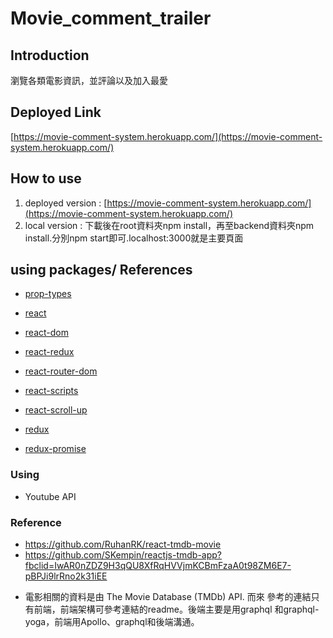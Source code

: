# Movie_comment_trailer

## Introduction

瀏覽各類電影資訊，並評論以及加入最愛

## Deployed Link

[https://movie-comment-system.herokuapp.com/](https://movie-comment-system.herokuapp.com/)

## How to use

1. deployed version : [https://movie-comment-system.herokuapp.com/](https://movie-comment-system.herokuapp.com/)
2. local version : 下載後在root資料夾npm install，再至backend資料夾npm install.分別npm start即可.localhost:3000就是主要頁面


## using packages/ References

-   [prop-types](https://www.npmjs.com/package/prop-types)

-   [react](https://reactjs.org/)

-   [react-dom](https://reactjs.org/)

-   [react-redux](https://redux.js.org/basics/usage-with-react)

-   [react-router-dom](https://reactjs.org/)

-   [react-scripts](https://reactjs.org/)

-   [react-scroll-up](https://github.com/milosjanda/react-scroll-up)

-   [redux](https://redux.js.org/)

-   [redux-promise](https://www.npmjs.com/package/redux-promise)


### Using

* Youtube API

### Reference

* https://github.com/RuhanRK/react-tmdb-movie
* https://github.com/SKempin/reactjs-tmdb-app?fbclid=IwAR0nZDZ9H3qQU8XfRqHVVjmKCBmFzaA0t98ZM6E7-pBPJi9lrRno2k31iEE
-   電影相關的資料是由 The Movie Database (TMDb) API. 而來
參考的連結只有前端，前端架構可參考連結的readme。後端主要是用graphql 和graphql-yoga，前端用Apollo、graphql和後端溝通。


